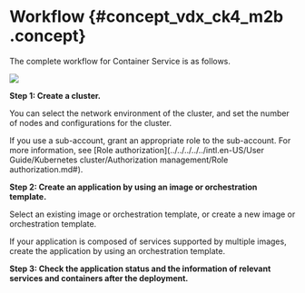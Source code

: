 # Workflow {#concept_vdx_ck4_m2b .concept}

The complete workflow for Container Service is as follows.

![](http://static-aliyun-doc.oss-cn-hangzhou.aliyuncs.com/assets/img/15912/15536691647633_en-US.png)

**Step 1: Create a cluster.**

You can select the network environment of the cluster, and set the number of nodes and configurations for the cluster.

If you use a sub-account, grant an appropriate role to the sub-account. For more information, see [Role authorization](../../../../../intl.en-US/User Guide/Kubernetes cluster/Authorization management/Role authorization.md#).

**Step 2: Create an application by using an image or orchestration template.**

Select an existing image or orchestration template, or create a new image or orchestration template.

If your application is composed of services supported by multiple images, create the application by using an orchestration template.

**Step 3: Check the application status and the information of relevant services and containers after the deployment.**


